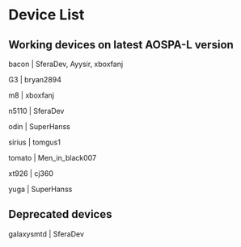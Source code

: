 # Device List #

## Working devices on latest AOSPA-L version ##

bacon | SferaDev, Ayysir, xboxfanj

G3 | bryan2894

m8 | xboxfanj

n5110 | SferaDev

odin | SuperHanss

sirius | tomgus1

tomato | Men_in_black007

xt926 | cj360

yuga | SuperHanss

## Deprecated devices ##

galaxysmtd | SferaDev
